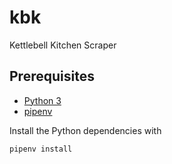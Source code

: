 # kbk
Kettlebell Kitchen Scraper


## Prerequisites

* [Python 3](http://docs.python-guide.org/en/latest/starting/installation/)
* [pipenv](http://docs.python-guide.org/en/latest/dev/virtualenvs/#installing-pipenv)

Install the Python dependencies with

    pipenv install

